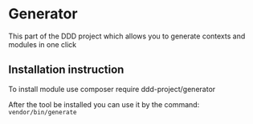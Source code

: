 # Generator

This part of the DDD project which allows you to generate contexts and modules in one click

## Installation instruction
To install module use composer require ddd-project/generator

After the tool be installed you can use it by the command: `vendor/bin/generate`
